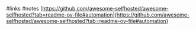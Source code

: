 #links #notes 
[https://github.com/awesome-selfhosted/awesome-selfhosted?tab=readme-ov-file#automation](https://github.com/awesome-selfhosted/awesome-selfhosted?tab=readme-ov-file#automation)

